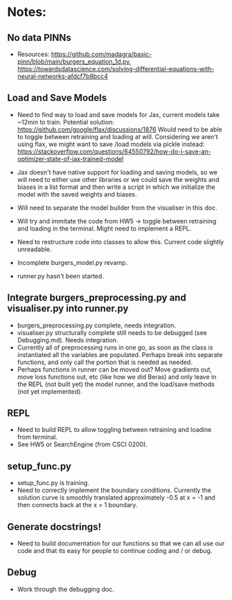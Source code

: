 # Notes:

## No data PINNs

- Resources: https://github.com/madagra/basic-pinn/blob/main/burgers_equation_1d.py, https://towardsdatascience.com/solving-differential-equations-with-neural-networks-afdcf7b8bcc4

## Load and Save Models

- Need to find way to load and save models for Jax, current models take ~12min to train. 
Potential solution: https://github.com/google/flax/discussions/1876 Would need to be able to 
toggle between retraining and loading at will. Considering we aren't using flax, we might
want to save /load models via pickle instead: 
https://stackoverflow.com/questions/64550792/how-do-i-save-an-optimizer-state-of-jax-trained-model
- Jax doesn't have native support for loading and saving models, so we will need to either use
other libraries or we could save the weights and biases in a list format and then write a script 
in which we initialize the model with the saved weights and biases.  

- Will need to separate the model builder from the visualiser in this doc.
- Will try and immitate the code from HW5 -> toggle between retraining and loading in
the terminal. Might need to implement a REPL.
- Need to restructure code into classes to allow this. Current code slightly unreadable.
- Incomplete burgers_model.py revamp.
- runner.py hasn't been started.

## Integrate burgers_preprocessing.py and visualiser.py into runner.py

- burgers_preprocessing.py complete, needs integration.
- visualiser.py structurally complete still needs to be debugged (see Debugging.md). Needs integration.
- Currently all of preprocessing runs in one go, as soon as the class is instantiated all the
variables are populated. Perhaps break into separate functions, and only call the portion that is 
needed as needed. 
- Perhaps functions in runner can be moved out? Move gradients out, move loss functions out, etc (like
how we did Beras) and only leave in the REPL (not built yet) the model runner, and the load/save methods
(not yet implemented).

## REPL

- Need to build REPL to allow toggling between retraining and loadine from terminal. 
- See HW5 or SearchEngine (from CSCI 0200). 

## setup_func.py

- setup_func.py is training.
- Need to correctly implement the boundary conditions. Currently the solution curve is smoothly translated
approximately -0.5 at x = -1 and then connects back at the x = 1 boundary. 

## Generate docstrings!

- Need to build documentation for our functions so that we can all use our code and that its easy for
people to continue coding and / or debug.

## Debug 

- Work through the debugging doc.
